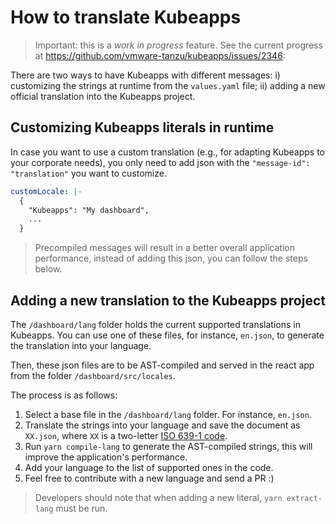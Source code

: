# How to translate Kubeapps

> Important: this is a _work in progress_ feature. See the current progress at https://github.com/vmware-tanzu/kubeapps/issues/2346:

There are two ways to have Kubeapps with different messages: i) customizing the strings at runtime from the `values.yaml` file; ii) adding a new official translation into the Kubeapps project.

## Customizing Kubeapps literals in runtime

In case you want to use a custom translation (e.g., for adapting Kubeapps to your corporate needs), you only need to add json with the `"message-id": "translation"` you want to customize.

```yaml
customLocale: |-
  {
    "Kubeapps": "My dashboard",
    ...
  }
```

> Precompiled messages will result in a better overall application performance, instead of adding this json, you can follow the steps below.

## Adding a new translation to the Kubeapps project

The `/dashboard/lang` folder holds the current supported translations in Kubeapps. You can use one of these files, for instance, `en.json`, to generate the translation into your language.

Then, these json files are to be AST-compiled and served in the react app from the folder `/dashboard/src/locales`.

The process is as follows:

1. Select a base file in the `/dashboard/lang` folder. For instance, `en.json`.
2. Translate the strings into your language and save the document as `XX.json`, where `XX` is a two-letter [ISO 639-1 code](https://en.wikipedia.org/wiki/List_of_ISO_639-1_codes).
3. Run `yarn compile-lang` to generate the AST-compiled strings, this will improve the application's performance.
4. Add your language to the list of supported ones in the code.
5. Feel free to contribute with a new language and send a PR :)

> Developers should note that when adding a new literal, `yarn extract-lang` must be run.
